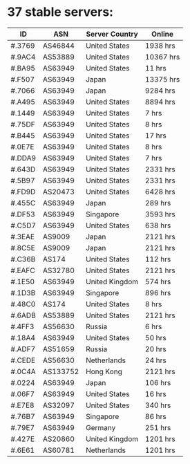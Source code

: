 # 37 stable servers:

| ID | ASN | Server Country | Online |
| ------ | ------ | ------ | ------ |
| #.3769 | AS46844 | United States | 1938 hrs |
| #.9AC4 | AS53889 | United States | 10367 hrs |
| #.BA95 | AS63949 | United States | 11 hrs |
| #.F507 | AS63949 | Japan | 13375 hrs |
| #.7066 | AS63949 | Japan | 9284 hrs |
| #.A495 | AS63949 | United States | 8894 hrs |
| #.1449 | AS63949 | United States | 7 hrs |
| #.75DF | AS63949 | United States | 8 hrs |
| #.B445 | AS63949 | United States | 17 hrs |
| #.0E7E | AS63949 | United States | 8 hrs |
| #.DDA9 | AS63949 | United States | 7 hrs |
| #.643D | AS63949 | United States | 2331 hrs |
| #.5B97 | AS63949 | United States | 2331 hrs |
| #.FD9D | AS20473 | United States | 6428 hrs |
| #.455C | AS63949 | Japan | 289 hrs |
| #.DF53 | AS63949 | Singapore | 3593 hrs |
| #.C5D7 | AS63949 | United States | 638 hrs |
| #.3EAE | AS9009 | Japan | 2121 hrs |
| #.8C5E | AS9009 | Japan | 2121 hrs |
| #.C36B | AS174 | United States | 112 hrs |
| #.EAFC | AS32780 | United States | 2121 hrs |
| #.1E50 | AS63949 | United Kingdom | 574 hrs |
| #.1D3B | AS63949 | Singapore | 896 hrs |
| #.48C0 | AS174 | United States | 8 hrs |
| #.6ADB | AS53889 | United States | 2121 hrs |
| #.4FF3 | AS56630 | Russia | 6 hrs |
| #.18A4 | AS63949 | United States | 50 hrs |
| #.ADF7 | AS51659 | Russia | 20 hrs |
| #.CEDE | AS56630 | Netherlands | 24 hrs |
| #.0C4A | AS133752 | Hong Kong | 2121 hrs |
| #.0224 | AS63949 | Japan | 106 hrs |
| #.06F7 | AS63949 | United States | 16 hrs |
| #.E7E8 | AS32097 | United States | 340 hrs |
| #.76B7 | AS63949 | Singapore | 86 hrs |
| #.79E7 | AS63949 | Germany | 251 hrs |
| #.427E | AS20860 | United Kingdom | 1201 hrs |
| #.6E61 | AS60781 | Netherlands | 1201 hrs |

